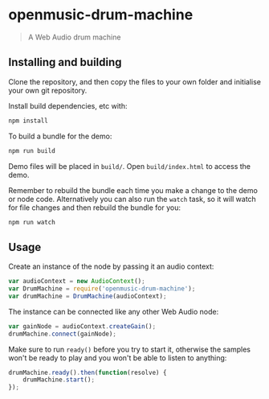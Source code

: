 # openmusic-drum-machine

> A Web Audio drum machine

## Installing and building

<!--
### With NPM

[![Install with NPM](https://nodei.co/npm/openmusic-drum-machine.png?downloads=true&stars=true)](https://nodei.co/npm/openmusic-drum-machine/)

### From repository:

```bash
git clone https://github.com/openmusic/drum-machine.git
```

Then install build dependencies, etc with:
-->

Clone the repository, and then copy the files to your own folder and initialise your own git repository.

Install build dependencies, etc with:

```bash
npm install
```

To build a bundle for the demo:

```bash
npm run build
```

Demo files will be placed in `build/`. Open `build/index.html` to access the demo.

Remember to rebuild the bundle each time you make a change to the demo or node code. Alternatively you can also run the `watch` task, so it will watch for file changes and then rebuild the bundle for you:

```bash
npm run watch
```

## Usage

Create an instance of the node by passing it an audio context:

```javascript
var audioContext = new AudioContext();
var DrumMachine = require('openmusic-drum-machine');
var drumMachine = DrumMachine(audioContext);
```

The instance can be connected like any other Web Audio node:

```javascript
var gainNode = audioContext.createGain();
drumMachine.connect(gainNode);
```

Make sure to run `ready()` before you try to start it, otherwise the samples won't be ready to play and you won't be able to listen to anything:

```javascript
drumMachine.ready().then(function(resolve) {
	drumMachine.start();
});
```
